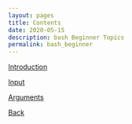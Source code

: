 ```yaml
---
layout: pages
title: Contents
date: 2020-05-15
description: bash Beginner Topics
permalink: bash_beginner
---
```


[Introduction](/bash_intro)

[Input](/bash_input)

[Arguments](/bash_arguments)

[Back](/bash)
